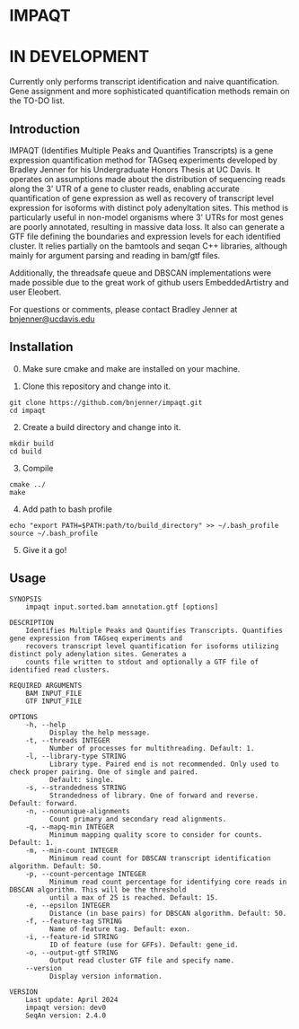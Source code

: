# IMPAQT
# IN DEVELOPMENT
Currently only performs transcript identification and naive quantification. Gene assignment and more sophisticated quantification methods remain on the TO-DO list.

## Introduction

IMPAQT (Identifies Multiple Peaks and Quantifies Transcripts) is a gene 
expression quantification method for TAGseq experiments developed 
by Bradley Jenner for his Undergraduate Honors Thesis at UC Davis. 
It operates on assumptions made about the distribution of sequencing reads
along the 3' UTR of a gene to cluster reads, enabling accurate quantification
of gene expression as well as recovery of transcript level expression for 
isoforms with distinct poly adenyltation sites. This method is particularly
useful in non-model organisms where 3' UTRs for most genes are poorly
annotated, resulting in massive data loss. It also can generate a GTF file
defining the boundaries and expression levels for each identified cluster. 
It relies partially on the bamtools and seqan C++ libraries, although mainly 
for argument parsing and reading in bam/gtf files. 

Additionally, the threadsafe queue and DBSCAN implementations were made possible 
due to the great work of github users EmbeddedArtistry and user Eleobert. 

For questions or comments, please contact
Bradley Jenner at <bnjenner@ucdavis.edu>

## Installation

0. Make sure cmake and make are installed on your machine.

1. Clone this repository and change into it.
```
git clone https://github.com/bnjenner/impaqt.git
cd impaqt
```

2. Create a build directory and change into it.
```
mkdir build
cd build
```

3. Compile
```
cmake ../
make
```

4. Add path to bash profile
```
echo "export PATH=$PATH:path/to/build_directory" >> ~/.bash_profile
source ~/.bash_profile
```
5. Give it a go! 

## Usage
```
SYNOPSIS
    impaqt input.sorted.bam annotation.gtf [options]

DESCRIPTION
    Identifies Multiple Peaks and Qauntifies Transcripts. Quantifies gene expression from TAGseq experiments and
    recovers transcript level quantification for isoforms utilizing distinct poly adenylation sites. Generates a
    counts file written to stdout and optionally a GTF file of identified read clusters.

REQUIRED ARGUMENTS
    BAM INPUT_FILE
    GTF INPUT_FILE

OPTIONS
    -h, --help
          Display the help message.
    -t, --threads INTEGER
          Number of processes for multithreading. Default: 1.
    -l, --library-type STRING
          Library type. Paired end is not recommended. Only used to check proper pairing. One of single and paired.
          Default: single.
    -s, --strandedness STRING
          Strandedness of library. One of forward and reverse. Default: forward.
    -n, --nonunique-alignments
          Count primary and secondary read alignments.
    -q, --mapq-min INTEGER
          Minimum mapping quality score to consider for counts. Default: 1.
    -m, --min-count INTEGER
          Minimum read count for DBSCAN transcript identification algorithm. Default: 50.
    -p, --count-percentage INTEGER
          Minimum read count percentage for identifying core reads in DBSCAN algorithm. This will be the threshold
          until a max of 25 is reached. Default: 15.
    -e, --epsilon INTEGER
          Distance (in base pairs) for DBSCAN algorithm. Default: 50.
    -f, --feature-tag STRING
          Name of feature tag. Default: exon.
    -i, --feature-id STRING
          ID of feature (use for GFFs). Default: gene_id.
    -o, --output-gtf STRING
          Output read cluster GTF file and specify name.
    --version
          Display version information.

VERSION
    Last update: April 2024
    impaqt version: dev0
    SeqAn version: 2.4.0
```
